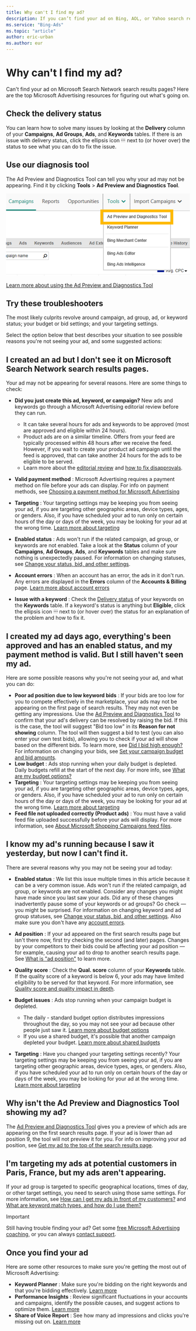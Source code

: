 ```yaml
---
title: Why can't I find my ad?
description: If you can’t find your ad on Bing, AOL, or Yahoo search results pages, here are some possible reasons and some things you can do to fix it.
ms.service: "Bing-Ads"
ms.topic: "article"
author: eric-urban
ms.author: eur
---
```


# Why can't I find my ad?

Can't find your ad on Microsoft Search Network search results pages? Here are the top Microsoft Advertising resources for figuring out what's going on.

 

## Check the delivery status

You can learn how to solve many issues by looking at the **Delivery** column of your **Campaigns**, **Ad Groups**, **Ads**, and **Keywords** tables. If there is an issue with delivery status, click the ellipsis icon ![More information icon](../images/BA_ScreenCap_DeliveryDetails.png) next to (or hover over) the status to see what you can do to fix the issue.

## Use our diagnosis tool

The Ad Preview and Diagnostics Tool can tell you why your ad may not be appearing. Find it by clicking **Tools**&nbsp;&gt;&nbsp;**Ad Preview and Diagnostics Tool**.

![Ad Preview and Diagnostics Tool](../images/BA_ScreenCap_AdPrevTool.png)

 
[Learn more about using the Ad Preview and Diagnostics Tool](./hlp_BA_PROC_UsingAdPreviewTool.md)

## Try these troubleshooters

The most likely culprits revolve around campaign, ad group, ad, or keyword status; your budget or bid settings; and your targeting settings.

Select the option below that best describes your situation to see possible reasons you're not seeing your ad, and some suggested actions:

## I created an ad but I don't see it on Microsoft Search Network search results pages.
Your ad may not be appearing for several reasons. Here are some things to check:

- **Did you just create this ad, keyword, or campaign?**  New ads and keywords go through a Microsoft Advertising editorial review before they can run.
   - It can take several hours for ads and keywords to be approved (most are approved and eligible within 24 hours).
   - Product ads are on a similar timeline. Offers from your feed are typically processed within 48 hours after we receive the feed. However, if you wait to create your product ad campaign until the feed is approved, that can take another 24 hours for the ads to be eligible to be served.
   - Learn more about the [editorial review](./hlp_BA_CONC_EditProcess.md) and [how to fix disapprovals](./hlp_BA_CONC_EditorialDisapprovalReasons.md).

- **Valid payment method** : Microsoft Advertising requires a payment method on file before your ads can display. For info on payment methods, see [Choosing a payment method for Microsoft Advertising](./hlp_BA_CONC_PaymentMethodsV2.md)
- **Targeting** : Your targeting settings may be keeping you from seeing your ad, if you are targeting other geographic areas, device types, ages, or genders. Also, if you have scheduled your ad to run only on certain hours of the day or days of the week, you may be looking for your ad at the wrong time. [Learn more about targeting](./hlp_BA_CONC_Targeting.md)
- **Enabled status** : Ads won't run if the related campaign, ad group, or keywords are not enabled. Take a look at the **Status** column of your **Campaigns**, **Ad Groups**, **Ads**, and **Keywords** tables and make sure nothing is unexpectedly paused. For information on changing statuses, see [Change your status, bid, and other settings](./hlp_BA_PROC_ChgSettings.md).
- **Account errors** : When an account has an error, the ads in it don't run. Any errors are displayed in the **Errors** column of the **Accounts &amp; Billing** page. [Learn more about account errors](./hlp_BA_CONC_AccountErrors.md)
- **Issue with a keyword** : Check the [Delivery status](./hlp_BA_CONC_EditorialStatus.md) of your keywords on the **Keywords** table. If a keyword's status is anything but **Eligible**, click the ellipsis icon ![More information icon](../images/BA_ScreenCap_DeliveryDetails.png) next to (or hover over) the status for an explanation of the problem and how to fix it.

## I created my ad days ago, everything's been approved and has an enabled status, and my payment method is valid. But I still haven't seen my ad.
Here are some possible reasons why you're not seeing your ad, and what you can do:

- **Poor ad position due to low keyword bids** : If your bids are too low for you to compete effectively in the marketplace, your ads may not be appearing on the first page of search results. They may not even be getting any impressions. Use the [Ad Preview and Diagnostics Tool](./hlp_BA_PROC_UsingAdPreviewTool.md) to confirm that your ad's delivery can be resolved by raising the bid. If this is the case, the tool will suggest "Bid too low" in its **Reason for not showing** column.            The tool will then suggest a bid to test (you can also enter your own test bids), allowing you to check if your ad will show based on the different bids. To learn more, see [Did I bid high enough?](./hlp_BA_CONC_BiddingStrategy.md) For information on changing your bids, see [Set your campaign budget and bid amounts](./hlp_BA_CONC_NewAd_SetCampaignBudgetAndBidAmounts.md).
- **Low budget** : Ads stop running when your daily budget is depleted. Daily budgets refill at the start of the next day. For more info, see [What are my budget options?](./hlp_BA_CONC_AboutBudgetType.md)
- **Targeting** : Your targeting settings may be keeping you from seeing your ad, if you are targeting other geographic areas, device types, ages, or genders. Also, if you have scheduled your ad to run only on certain hours of the day or days of the week, you may be looking for your ad at the wrong time. [Learn more about targeting](./hlp_BA_CONC_Targeting.md)
- **Feed file not uploaded correctly (Product ads)** : You must have a valid feed file uploaded successfully before your ads will display. For more information, see [About Microsoft Shopping Campaigns feed files](./hlp_BA_CONC_BMCWhatIsCatalog.md).

## I know my ad's running because I saw it yesterday, but now I can't find it.
There are several reasons why you may not be seeing your ad today:

- **Enabled status** : We list this issue multiple times in this article because it can be a very common issue. Ads won't run if the related campaign, ad group, or keywords are not enabled. Consider any changes you might have made since you last saw your ads. Did any of these changes inadvertently pause some of your keywords or ad groups? Go check — you might be surprised. For information on changing keyword and ad group statuses, see [Change your status, bid, and other settings](./hlp_BA_PROC_ChgSettings.md). Also make sure you don't have any [account errors](./hlp_BA_CONC_AccountErrors.md).
- **Ad position** : If your ad appeared on the first search results page but isn't there now, first try checking the second (and later) pages. Changes by your competitors to their bids could be affecting your ad position — for example, causing your ad to drop to another search results page. See [What is "ad position"](./hlp_BA_CONC_WhatIsAdPosition.md) to learn more.
- **Quality score** : Check the **Qual. score** column of your **Keywords** table. If the quality score of a keyword is below 6, your ads may have limited eligibility to be served for that keyword. For more information, see [Quality score and quality impact in depth](./hlp_BA_CONC_AboutQualityScore.md).
- **Budget issues** : Ads stop running when your campaign budget is depleted.
   - The daily - standard budget option distributes impressions throughout the day, so you may not see your ad because other people just saw it. [Learn more about budget options](./hlp_BA_CONC_AboutBudgetType.md)
   - If you use a shared budget, it's possible that another campaign depleted your budget. [Learn more about shared budgets](./hlp_BA_CONC_SharedBudgets.md)

- **Targeting** : Have you changed your targeting settings recently? Your targeting settings may be keeping you from seeing your ad, if you are targeting other geographic areas, device types, ages, or genders. Also, if you have scheduled your ad to run only on certain hours of the day or days of the week, you may be looking for your ad at the wrong time. [Learn more about targeting](./hlp_BA_CONC_Targeting.md)

## Why isn't the Ad Preview and Diagnostics Tool showing my ad?
The [Ad Preview and Diagnostics Tool](./hlp_BA_PROC_UsingAdPreviewTool.md) gives you a preview of which ads are appearing on the first search results page. If your ad is lower than ad position 9, the tool will not preview it for you. For info on improving your ad position, see [Get my ad to the top of the search results page](./hlp_BA_CONC_ImproveAdPosition.md).
## I'm targeting my ads at potential customers in Paris, France, but my ads aren't appearing.
If your ad group is targeted to specific geographical locations, times of day, or other target settings, you need to search using those same settings. For more information, see [How can I get my ads in front of my customers?](./hlp_BA_CONC_Targeting.md) and [What are keyword match types, and how do I use them?](./hlp_BA_CONC_MatchOptions.md)

 
> [!IMPORTANT]
> Still having trouble finding your ad? Get some [free Microsoft Advertising coaching](https://go.microsoft.com/fwlink?LinkId=398320), or you can always [contact support](https://go.microsoft.com/fwlink?LinkId=398371).

 
## Once you find your ad

Here are some other resources to make sure you're getting the most out of Microsoft Advertising:

- **Keyword Planner** : Make sure you're bidding on the right keywords and that you're bidding effectively. [Learn more](./hlp_BA_CONC_KeywordPlannerIntro.md)
- **Performance Insights** : Review significant fluctuations in your accounts and campaigns, identify the possible causes, and suggest actions to optimize them.  [Learn more](./hlp_BA_CONC_PerformanceInsights.md)
- **Share of Voice Report** : See how many ad impressions and clicks you're missing out on. [Learn more](./hlp_BA_CONC_ImprShareReports.md)

 

